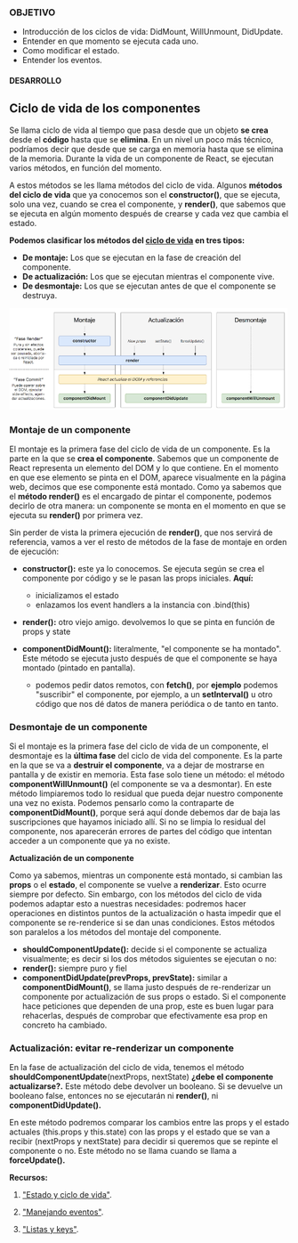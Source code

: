 ### OBJETIVO
- Introducción de los ciclos de vida: DidMount, WillUnmount, DidUpdate.
- Entender en que momento se ejecuta cada uno.
- Como modificar el estado.
- Entender los eventos.

#### DESARROLLO

## Ciclo de vida de los componentes

Se llama ciclo de vida al tiempo que pasa desde que un objeto **se crea** desde el **código** hasta que se **elimina**. En un nivel un poco más técnico, podríamos decir que desde que se carga en memoria hasta que se elimina de la memoria. Durante la vida de un componente de React, se ejecutan varios métodos, en función del momento.

A estos métodos se les llama métodos del ciclo de vida. Algunos **métodos del ciclo de vida** que ya conocemos son el **constructor()**, que se ejecuta, solo una vez, cuando se crea el componente, y **render()**, que sabemos que se ejecuta en algún momento después de crearse y cada vez que cambia el estado.

**Podemos clasificar los métodos del [ciclo de vida](https://projects.wojtekmaj.pl/react-lifecycle-methods-diagram/) en tres tipos:**

+ **De montaje:** Los que se ejecutan en la fase de creación del componente.
+ **De actualización:** Los que se ejecutan mientras el componente vive.
+ **De desmontaje:** Los que se ejecutan antes de que el componente se destruya.

<img src="./img/14.png" width="500">

### Montaje de un componente

El montaje es la primera fase del ciclo de vida de un componente. Es la parte en la que se **crea el componente**. Sabemos que un componente de React representa un elemento del DOM y lo que contiene. En el momento en que ese elemento se pinta en el DOM, aparece visualmente en la página web, decimos que ese componente está montado. Como ya sabemos que el **método render()** es el encargado de pintar el componente, podemos decirlo de otra manera: un componente se monta en el momento en que se ejecuta su **render()** por primera vez.

Sin perder de vista la primera ejecución de **render()**, que nos servirá de referencia, vamos a ver el resto de métodos de la fase de montaje en orden de ejecución:

+ **constructor():** este ya lo conocemos. Se ejecuta según se crea el componente por código y se le pasan las props iniciales. **Aquí:**
  * inicializamos el estado
  * enlazamos los event handlers a la instancia con .bind(this)

+ **render():** otro viejo amigo.
devolvemos lo que se pinta en función de props y state

+ **componentDidMount():** literalmente, "el componente se ha montado". Este método se ejecuta justo después de que el componente se haya montado (pintado en pantalla).
  + podemos pedir datos remotos, con **fetch()**, por **ejemplo**
  podemos "suscribir" el componente, por ejemplo, a un **setInterval()** u otro código que nos dé datos de manera periódica o de tanto en tanto.

### Desmontaje de un componente

Si el montaje es la primera fase del ciclo de vida de un componente, el desmontaje es la **última fase** del ciclo de vida del componente. Es la parte en la que se va a **destruir el componente**, va a dejar de mostrarse en pantalla y de existir en memoria.
Esta fase solo tiene un método: el método **componentWillUnmount()** (el componente se va a desmontar). En este método limpiaremos todo lo residual que pueda dejar nuestro componente una vez no exista. Podemos pensarlo como la contraparte de **componentDidMount()**, porque será aquí donde debemos dar de baja las suscripciones que hayamos iniciado allí.
Si no se limpia lo residual del componente, nos aparecerán errores de partes del código que intentan acceder a un componente que ya no existe.

**Actualización de un componente**

Como ya sabemos, mientras un componente está montado, si cambian las **props** o el **estado**, el componente se vuelve a **renderizar**. Esto ocurre siempre por defecto. Sin embargo, con los métodos del ciclo de vida podemos adaptar esto a nuestras necesidades: podremos hacer operaciones en distintos puntos de la actualización o hasta impedir que el componente se re-renderice si se dan unas condiciones.
Estos métodos son paralelos a los métodos del montaje del componente.

+ **shouldComponentUpdate():** decide si el componente se actualiza visualmente; es decir si los dos métodos siguientes se ejecutan o no:
+ **render():** siempre puro y fiel
+ **componentDidUpdate(prevProps, prevState):** similar a **componentDidMount()**, se llama justo después de re-renderizar un componente por actualización de sus props o estado. Si el componente hace peticiones que dependen de una prop, este es buen lugar para rehacerlas, después de comprobar que efectivamente esa prop en concreto ha cambiado.

### Actualización: evitar re-renderizar un componente

En la fase de actualización del ciclo de vida, tenemos el método **shouldComponentUpdate**(nextProps, nextState) **¿debe el componente actualizarse?.**
Este método debe devolver un booleano. Si se devuelve un booleano false, entonces no se ejecutarán ni **render()**, ni **componentDidUpdate().**

En este método podremos comparar los cambios entre las props y el estado actuales (this.props y this.state) con las props y el estado que se van a recibir (nextProps y nextState) para decidir si queremos que se repinte el componente o no.
Este método no se llama cuando se llama a **forceUpdate().**

**Recursos:**

1. ["Estado y ciclo de vida"](https://es.reactjs.org/docs/state-and-lifecycle.html).

2. ["Manejando eventos"](https://es.reactjs.org/docs/handling-events.html).

3. ["Listas y keys"](https://es.reactjs.org/docs/lists-and-keys.html).
